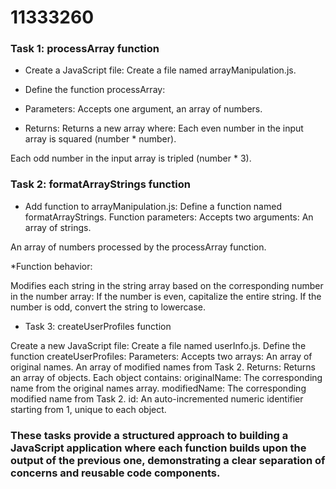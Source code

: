 # 11333260

### Task 1: processArray function

- Create a JavaScript file:
  Create a file named arrayManipulation.js.

- Define the function processArray:

- Parameters: Accepts one argument, an array of numbers.

- Returns: Returns a new array where:
  Each even number in the input array is squared (number \* number).

Each odd number in the input array is tripled (number \* 3).

### Task 2: formatArrayStrings function

- Add function to arrayManipulation.js: Define a function named formatArrayStrings.
  Function parameters:
  Accepts two arguments:
  An array of strings.

An array of numbers processed by the processArray function.

\*Function behavior:

Modifies each string in the string array based on the corresponding number in the number array:
If the number is even, capitalize the entire string.
If the number is odd, convert the string to lowercase.

- Task 3: createUserProfiles function

Create a new JavaScript file: Create a file named userInfo.js.
Define the function createUserProfiles:
Parameters:
Accepts two arrays:
An array of original names.
An array of modified names from Task 2.
Returns: Returns an array of objects. Each object contains:
originalName: The corresponding name from the original names array.
modifiedName: The corresponding modified name from Task 2.
id: An auto-incremented numeric identifier starting from 1, unique to each object.

### These tasks provide a structured approach to building a JavaScript application where each function builds upon the output of the previous one, demonstrating a clear separation of concerns and reusable code components.
